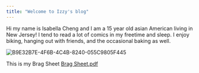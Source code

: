```yaml
---
title: "Welcome to Izzy's blog"
---
```


Hi my name is Isabella Cheng and I am a 15 year old asian American living in New Jersey! I tend to read a lot of comics in my freetime and sleep. I enjoy biking, hanging out with friends, and the occasional baking as well.


![B9E32B7E-4F6B-4C4B-8240-055C9805F445](https://user-images.githubusercontent.com/64112807/117877306-6676a700-b272-11eb-866d-e09399cde1cd.jpeg)

This is my Brag Sheet 
[Brag Sheet.pdf](https://github.com/Izzyc31/github-pages-with-jekyll/files/6473638/Brag.Sheet.pdf)
